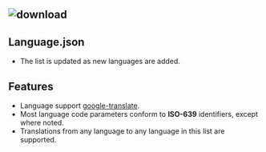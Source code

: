 
## ![download](https://github.com/user-attachments/assets/f425bdb5-7062-4e82-a00c-3a9f364d1b0d)
## Language.json
* The list is updated as new languages are added.
## Features
* Language support [google-translate](https://translate.google.com).
* Most language code parameters conform to **ISO-639** identifiers, except where noted.
* Translations from any language to any language in this list are supported.
